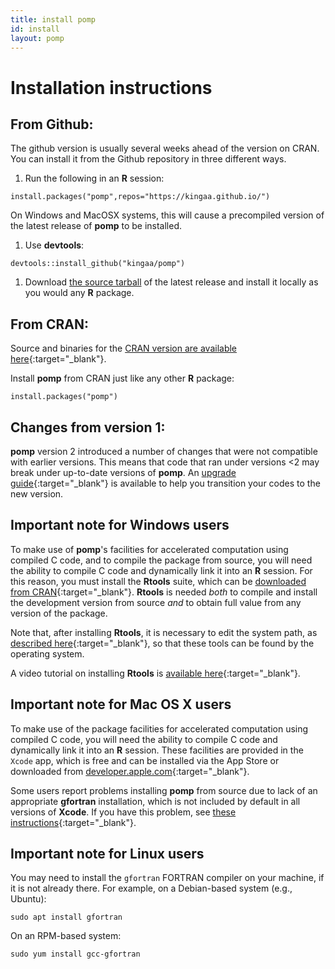 ```yaml
---
title: install pomp
id: install
layout: pomp
---
```


# Installation instructions

## From Github:

The github version is usually several weeks ahead of the version on CRAN.
You can install it from the Github repository in three different ways.

1. Run the following in an **R** session:  
```
install.packages("pomp",repos="https://kingaa.github.io/")
```  
On Windows and MacOSX systems, this will cause a precompiled version of the latest release of **pomp** to be installed.
1. Use **devtools**:  
```
devtools::install_github("kingaa/pomp")
```  
1. Download [the source tarball](https://github.com/kingaa/pomp/releases/) of the latest release and install it locally as you would any **R** package.

## From CRAN:

Source and binaries for the [CRAN version are available here](http://cran.r-project.org/package=pomp){:target="_blank"}.

Install **pomp** from CRAN just like any other **R** package:
```
install.packages("pomp")
```

## Changes from version 1:

**pomp** version 2 introduced a number of changes that were not compatible with earlier versions.
This means that code that ran under versions &lt;2 may break under up-to-date versions of **pomp**.
An [upgrade guide](https://kingaa.github.io/pomp/vignettes/upgrade_guide.html){:target="_blank"} is available to help you transition your codes to the new version.

## Important note for Windows users

To make use of **pomp**'s facilities for accelerated computation using compiled C code, and to compile the package from source, you will need the ability to compile C code and dynamically link it into an **R** session.
For this reason, you must install the **Rtools** suite, which can be [downloaded from CRAN](http://cran.r-project.org/bin/windows/Rtools){:target="_blank"}.
**Rtools** is needed *both* to compile and install the development version from source *and* to obtain full value from any version of the package.

Note that, after installing **Rtools**, it is necessary to edit the system path, as [described here](https://cran.r-project.org/bin/windows/Rtools/#putting-rtools-on-the-path){:target="_blank"}, so that these tools can be found by the operating system.

A video tutorial on installing **Rtools** is [available here](https://youtu.be/lmIhiT_QsPE){:target="_blank"}.


## Important note for Mac OS X users

To make use of the package facilities for accelerated computation using compiled C code, you will need the ability to compile C code and dynamically link it into an **R** session.
These facilities are provided in the <code>Xcode</code> app, which is free and can be installed via the App Store or downloaded from [developer.apple.com](https://developer.apple.com/xcode/downloads/){:target="_blank"}.

Some users report problems installing **pomp** from source due to lack of an appropriate **gfortran** installation, which is not included by default in all versions of **Xcode**.
If you have this problem, see [these instructions](https://mac.r-project.org/tools/){:target="_blank"}.

## Important note for Linux users

You may need to install the `gfortran` FORTRAN compiler on your machine, if it is not already there.
For example, on a Debian-based system (e.g., Ubuntu):
```
sudo apt install gfortran
```
On an RPM-based system:
```
sudo yum install gcc-gfortran
```
